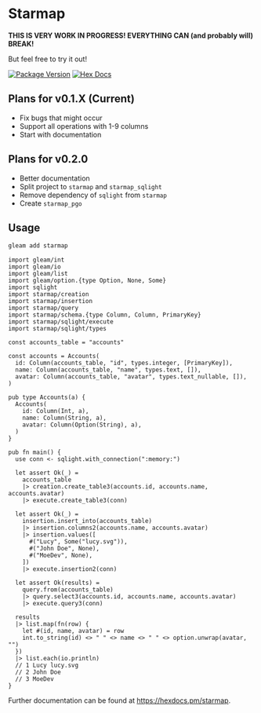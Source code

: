 # Starmap

**THIS IS VERY WORK IN PROGRESS! EVERYTHING CAN (and probably will) BREAK!**

But feel free to try it out!

[![Package Version](https://img.shields.io/hexpm/v/starmap)](https://hex.pm/packages/starmap)
[![Hex Docs](https://img.shields.io/badge/hex-docs-ffaff3)](https://hexdocs.pm/starmap/)

## Plans for v0.1.X (Current)

- Fix bugs that might occur
- Support all operations with 1-9 columns
- Start with documentation

## Plans for v0.2.0

- Better documentation
- Split project to `starmap` and `starmap_sqlight`
- Remove dependency of `sqlight` from `starmap`
- Create `starmap_pgo`

## Usage

```sh
gleam add starmap
```

```gleam
import gleam/int
import gleam/io
import gleam/list
import gleam/option.{type Option, None, Some}
import sqlight
import starmap/creation
import starmap/insertion
import starmap/query
import starmap/schema.{type Column, Column, PrimaryKey}
import starmap/sqlight/execute
import starmap/sqlight/types

const accounts_table = "accounts"

const accounts = Accounts(
  id: Column(accounts_table, "id", types.integer, [PrimaryKey]),
  name: Column(accounts_table, "name", types.text, []),
  avatar: Column(accounts_table, "avatar", types.text_nullable, []),
)

pub type Accounts(a) {
  Accounts(
    id: Column(Int, a),
    name: Column(String, a),
    avatar: Column(Option(String), a),
  )
}

pub fn main() {
  use conn <- sqlight.with_connection(":memory:")

  let assert Ok(_) =
    accounts_table
    |> creation.create_table3(accounts.id, accounts.name, accounts.avatar)
    |> execute.create_table3(conn)

  let assert Ok(_) =
    insertion.insert_into(accounts_table)
    |> insertion.columns2(accounts.name, accounts.avatar)
    |> insertion.values([
      #("Lucy", Some("lucy.svg")),
      #("John Doe", None),
      #("MoeDev", None),
    ])
    |> execute.insertion2(conn)

  let assert Ok(results) =
    query.from(accounts_table)
    |> query.select3(accounts.id, accounts.name, accounts.avatar)
    |> execute.query3(conn)

  results
  |> list.map(fn(row) {
    let #(id, name, avatar) = row
    int.to_string(id) <> " " <> name <> " " <> option.unwrap(avatar, "")
  })
  |> list.each(io.println)
  // 1 Lucy lucy.svg
  // 2 John Doe 
  // 3 MoeDev
}
```

Further documentation can be found at <https://hexdocs.pm/starmap>.

